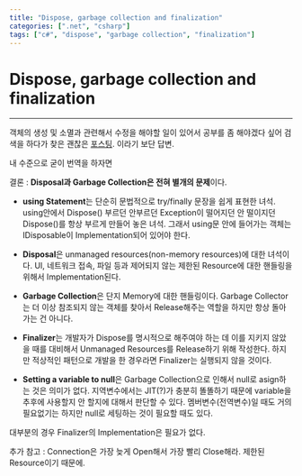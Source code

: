 ```yaml
---
title: "Dispose, garbage collection and finalization"
categories: [".net", "csharp"]
tags: ["c#", "dispose", "garbage collection", "finalization"]
---
```


# Dispose, garbage collection and finalization
___

객체의 생성 및 소멸과 관련해서 수정을 해야할 일이 있어서 공부를 좀 해야겠다 싶어 검색을 하다가 찾은 괜찮은 [포스팅][Dispose]. 이라기 보단 답변.
 
내 수준으로 굳이 번역을 하자면
 
결론 : **Disposal과 Garbage Collection은 전혀 별개의 문제**이다.

+ **using Statement**는 단순히 문법적으로 try/finally 문장을 쉽게 표현한 녀석.
	using안에서 Dispose() 부르던 안부르던 Exception이 떨어지던 안 떨이지던 Dispose()를 항상 부르게 만들어 놓은 녀석.
	그래서 using문 안에 들어가는 객체는 IDisposable이 Implementation되어 있어야 한다.
 
+ **Disposal**은 unmanaged resources(non-memory resources)에 대한 녀석이다.
	UI, 네트워크 접속, 파일 등과 제어되지 않는 제한된 Resource에 대한 핸들링을 위해서 Implementation된다.
 
+ **Garbage Collection**은 단지 Memory에 대한 핸들링이다.
	Garbage Collector는 더 이상 참조되지 않는 객체를 찾아서 Release해주는 역할을 하지만 항상 돌아가는 건 아니다.
 
+ **Finalizer**는 개발자가 Dispose를 명시적으로 해주여야 하는 데 이를 지키지 않았을 때를 대비해서 Unmanaged Resources를 Release하기 위해 작성한다.
	하지만 적상적인 패턴으로 개발을 한 경우라면 Finalizer는 실행되지 않을 것이다.
 
+ **Setting a variable to null**은	Garbage Collection으로 인해서 null로 asign하는 것은 의미가 없다.
	지역변수에서는 JIT(?)가 충분히 똘똘하기 때문에 variable을 추후에 사용할지 안 할지에 대해서 판단할 수 있다.
	멤버변수(전역변수)일 때도 거의 필요없기는 하지만 null로 세팅하는 것이 필요할 때도 있다.
 
대부분의 경우 Finalizer의 Implementation은 필요가 없다.

추가 참고 : Connection은 가장 늦게 Open해서 가장 빨리 Close해라. 제한된 Resource이기 때문에.

[Dispose]: http://stackoverflow.com/questions/574019/calling-null-on-a-class-vs-dispose